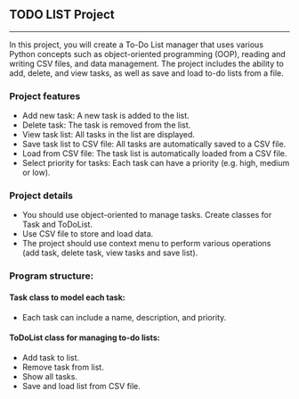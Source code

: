 ## TODO LIST Project

---
In this project, you will create a To-Do List manager that uses various 
Python concepts such as object-oriented programming (OOP), reading and 
writing CSV files, and data management. The project includes the ability to 
add, delete, and view tasks, as well as save and load to-do lists from a file.

### Project features
- Add new task: A new task is added to the list.
- Delete task: The task is removed from the list.
- View task list: All tasks in the list are displayed.
- Save task list to CSV file: All tasks are automatically saved to a CSV file.
- Load from CSV file: The task list is automatically loaded from a CSV file.
- Select priority for tasks: Each task can have a priority (e.g. high, medium 
or low).

### Project details
- You should use object-oriented to manage tasks. Create classes for Task and ToDoList.
- Use CSV file to store and load data.
- The project should use context menu to perform various operations (add task,
delete task, view tasks and save list).

### Program structure:
#### Task class to model each task:
- Each task can include a name, description, and priority.
#### ToDoList class for managing to-do lists:
- Add task to list.
- Remove task from list.
- Show all tasks.
- Save and load list from CSV file.